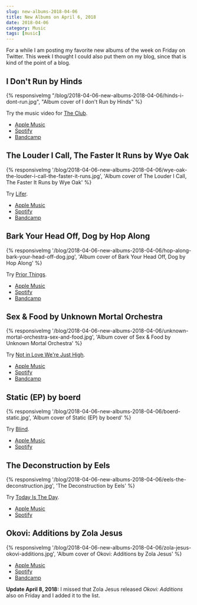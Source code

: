 ```yaml
---
slug: new-albums-2018-04-06
title: New Albums on April 6, 2018
date: 2018-04-06
category: Music
tags: [music]
---
```


For a while I am posting my favorite new albums of the week on Friday on Twitter. This week I thought I could also put them on my blog, since that is kind of the point of a blog.

## I Don't Run by Hinds

{% responsiveImg "/blog/2018-04-06-new-albums-2018-04-06/hinds-i-dont-run.jpg", "Album cover of I don't Run by Hinds" %}

Try the music video for [The Club](https://www.youtube.com/watch?v=3zf9aO2qpn0).

- [Apple Music](https://itunes.apple.com/at/album/i-dont-run/1326887526?l=en)
- [Spotify](https://open.spotify.com/album/5Cx9K3B2kOjSvAC23ADh3X)
- [Bandcamp](https://hinds.bandcamp.com/album/i-dont-run)

## The Louder I Call, The Faster It Runs by Wye Oak

{% responsiveImg '/blog/2018-04-06-new-albums-2018-04-06/wye-oak-the-louder-i-call-the-faster-it-runs.jpg', 'Album cover of The Louder I Call, The Faster It Runs by Wye Oak' %}

Try [Lifer](https://www.youtube.com/watch?v=ojvwB6u30Ks).

- [Apple Music](https://itunes.apple.com/at/album/the-louder-i-call-the-faster-it-runs/1334754325?l=en)
- [Spotify](https://open.spotify.com/album/3lSHd2sapKzXk7XkDac2zg)
- [Bandcamp](https://wyeoak.bandcamp.com/album/the-louder-i-call-the-faster-it-runs)

## Bark Your Head Off, Dog by Hop Along

{% responsiveImg '/blog/2018-04-06-new-albums-2018-04-06/hop-along-bark-your-head-off-dog.jpg', 'Album cover of Bark Your Head Off, Dog by Hop Along' %}

Try [Prior Things](https://www.youtube.com/watch?v=6IbBU4QXxD4).

- [Apple Music](https://itunes.apple.com/at/album/bark-your-head-off-dog/1334804729?l=en)
- [Spotify](https://open.spotify.com/album/7taAuoHvZ4LJzEaB0OzuP3)
- [Bandcamp](https://hopalong.bandcamp.com/album/bark-your-head-off-dog)

## Sex & Food by Unknown Mortal Orchestra

{% responsiveImg '/blog/2018-04-06-new-albums-2018-04-06/unknown-mortal-orchestra-sex-and-food.jpg', 'Album cover of Sex & Food by Unknown Mortal Orchestra' %}

Try [Not in Love We're Just High](https://www.youtube.com/watch?v=uY82vChor2A).

- [Apple Music](https://itunes.apple.com/at/album/sex-food/1334720786?l=en)
- [Spotify](https://open.spotify.com/album/7c2Xfq7aQKzs0KdSI3K7Rc)
- [Bandcamp](https://unknown-mortal-orchestra.bandcamp.com/album/sex-food)

## Static (EP) by boerd

{% responsiveImg '/blog/2018-04-06-new-albums-2018-04-06/boerd-static.jpg', 'Album cover of Static (EP) by boerd' %}

Try [Blind](https://www.youtube.com/watch?v=Qgv4hQ_C9ds).

- [Apple Music](https://itunes.apple.com/at/album/static-ep/1346439734?l=en)
- [Spotify](https://open.spotify.com/album/70fSTPNjTjkQRXALU9kO1W)

## The Deconstruction by Eels

{% responsiveImg '/blog/2018-04-06-new-albums-2018-04-06/eels-the-deconstruction.jpg', 'The Deconstruction by Eels' %}

Try [Today Is The Day](https://www.youtube.com/watch?v=qx3sKPoeOis).

- [Apple Music](https://itunes.apple.com/at/album/the-deconstruction/1330700343?l=en)
- [Spotify](https://open.spotify.com/album/2Vm6H5PPbIIhTWvREsrlTm)

## Okovi: Additions by Zola Jesus

{% responsiveImg '/blog/2018-04-06-new-albums-2018-04-06/zola-jesus-okovi-additions.jpg', 'Album cover of Okovi: Additions by Zola Jesus' %}

- [Apple Music](https://itunes.apple.com/at/album/okovi-additions/1346854452?l=en)
- [Spotify](https://open.spotify.com/album/6gIClbeFY916nkjAnc2cK9)
- [Bandcamp](https://zolajesus.bandcamp.com/album/okovi-additions)

**Update April 8, 2018:** I missed that Zola Jesus released _Okovi: Additions_ also on Friday and I added it to the list.
